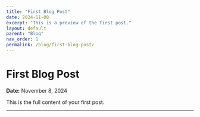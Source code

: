 ```yaml
---
title: "First Blog Post"
date: 2024-11-08
excerpt: "This is a preview of the first post."
layout: default
parent: "Blog"
nav_order: 1
permalink: /blog/first-blog-post/
---
```


# First Blog Post
**Date:** November 8, 2024

This is the full content of your first post.

---

<!-- Utterances comments section -->
<script src="https://utteranc.es/client.js"
    repo="jtpmath/jtpmath.github.io"
    issue-term="pathname"
    theme="github-light"
    crossorigin="anonymous"
    async>
</script>
